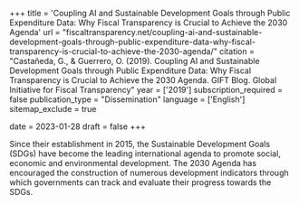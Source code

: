 +++
title = 'Coupling AI and Sustainable Development Goals through Public Expenditure Data: Why Fiscal Transparency is Crucial to Achieve the 2030 Agenda'
url = "fiscaltransparency.net/coupling-ai-and-sustainable-development-goals-through-public-expenditure-data-why-fiscal-transparency-is-crucial-to-achieve-the-2030-agenda/"
citation = "Castañeda, G., &amp; Guerrero, O. (2019). Coupling AI and Sustainable Development Goals through Public Expenditure Data: Why Fiscal Transparency is Crucial to Achieve the 2030 Agenda. GIFT Blog. Global Initiative for Fiscal Transparency"
year = ['2019']
subscription_required = false
publication_type = "Dissemination"
language = ['English']
sitemap_exclude = true

date = 2023-01-28
draft = false
+++

Since their establishment in 2015, the Sustainable Development Goals (SDGs) have become the leading international agenda to promote social, economic and environmental development. The 2030 Agenda has encouraged the construction of numerous development indicators through which governments can track and evaluate their progress towards the SDGs.
